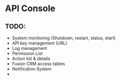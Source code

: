 # API Console

## TODO:

 * System monitoring (Shutdown, restart, status, start)
 * API key management (URL)
 * Log management
 * Permission List
 * Action list & details
 * Fusion CRM access tables
 * Notification System 
 * 